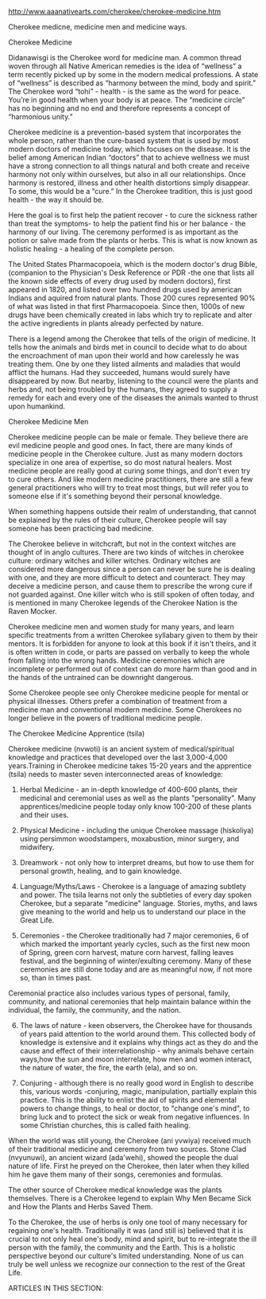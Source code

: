 http://www.aaanativearts.com/cherokee/cherokee-medicine.htm

Cherokee medicne, medicine men and medicine ways.

Cherokee Medicine

Didanawisgi is the Cherokee word for medicine man. A common thread woven through all Native American remedies is the idea of “wellness” a term recently picked up by some in the modern medical professions. A state of “wellness” is described as “harmony between the mind, body and spirit.” The Cherokee word “tohi” - health - is the same as the word for peace. You’re in good health when your body is at peace. The “medicine circle” has no beginning and no end and therefore represents a concept of “harmonious unity.”

Cherokee medicine is a prevention-based system that incorporates the whole person, rather than the cure-based system that is used by most modern doctors of medicine today, which focuses on the disease. It is the belief among American Indian “doctors” that to achieve wellness we must have a strong connection to all things natural and both create and receive harmony not only within ourselves, but also in all our relationships. Once harmony is restored, illness and other health distortions simply disappear. To some, this would be a “cure.” In the Cherokee tradition, this is just good health - the way it should be. 

Here the goal is to first help the patient recover - to cure the sickness rather than treat the symptoms- to help the patient find his or her balance - the harmony of our living. The ceremony performed is as important as the potion or salve made from the plants or herbs. This is what is now known as holistic healing - a healing of the complete person.

The United States Pharmacopoeia, which is the modern doctor's drug Bible, (companion to the Physician's Desk Reference or PDR -the one that lists all the known side effects of every drug used by modern doctors), first appeared in 1820, and listed over two hundred drugs used by american Indians and aquired from natural plants. Those 200 cures represented 90% of what was listed in that first Pharmacopoeia. Since then, 1000s of new drugs have been chemically created in labs which try to replicate and alter the active ingredients in plants already perfected by nature.

There is a legend among the Cherokee that tells of the origin of medicine. It tells how the animals and birds met in council to decide what to do about the encroachment of man upon their world and how carelessly he was treating them. One by one they listed ailments and maladies that would afflict the humans. Had they succeeded, humans would surely have disappeared by now. But nearby, listening to the council were the plants and herbs and, not being troubled by the humans, they agreed to supply a remedy for each and every one of the diseases the animals wanted to thrust upon humankind.

Cherokee Medicine Men

Cherokee medicine people can be male or female. They believe there are evil medicine people and good ones. In fact, there are many kinds of medicine people in the Cherokee culture. Just as many modern doctors specialize in one area of expertise, so do most natural healers. Most medicine people are really good at curing some things, and don't even try to cure others. And like modern medicine practitioners, there are still a few general practitioners who will try to treat most things, but will refer you to someone else if it's something beyond their personal knowledge.

When something happens outside their realm of understanding, that cannot be explained by the rules of their culture, Cherokee people will say someone has been practicing bad medicine. 

The Cherokee believe in witchcraft, but not in the context witches are thought of in anglo cultures. There are two kinds of witches in cherokee culture: ordinary witches and killer witches. Ordinary witches are considered more dangerous since a person can never be sure he is dealing with one, and they are more difficult to detect and counteract. They may deceive a medicine person, and cause them to prescribe the wrong cure if not guarded against. One killer witch who is still spoken of often today, and is mentioned in many Cherokee legends of the Cherokee Nation is the Raven Mocker. 

Cherokee medicine men and women study for many years, and learn specific treatments from a written Cherokee syllabary given to them by their mentors. It is forbidden for anyone to look at this book if it isn't theirs, and it is often written in code, or parts are passed on verbally to keep the whole from falling into the wrong hands. Medicine ceremonies which are incomplete or performed out of context can do more harm than good and in the hands of the untrained can be downright dangerous.

Some Cherokee people see only Cherokee medicine people for mental or physical illnesses. Others prefer a combination of treatment from a medicine man and conventional modern medicine. Some Cherokees no longer believe in the powers of traditional medicine people.

The Cherokee Medicine Apprentice (tsila)

Cherokee medicine (nvwoti) is an ancient system of medical/spiritual knowledge and practices that developed over the last 3,000-4,000 years.Training in Cherokee medicine takes 15-20 years and the apprentice (tsila) needs to master seven interconnected areas of knowledge:

1. Herbal Medicine - an in-depth knowledge of 400-600 plants, their medicinal and ceremonial uses as well as the plants "personality". Many apprentices/medicine people today only know 100-200 of these plants and their uses.

2. Physical Medicine - including the unique Cherokee massage (hiskoliya) using persimmon woodstampers, moxabustion, minor surgery, and midwifery.

3. Dreamwork - not only how to interpret dreams, but how to use them for personal growth, healing, and to gain knowledge.

4. Language/Myths/Laws - Cherokee is a language of amazing subtlety and power. The tsila learns not only the subtleties of every day spoken Cherokee, but a separate "medicine" language. Stories, myths, and laws give meaning to the world and help us to understand our place in the Great Life.

5. Ceremonies - the Cherokee traditionally had 7 major ceremonies, 6 of which marked the important yearly cycles, such as the first new moon of Spring, green corn harvest, mature corn harvest, falling leaves festival, and the beginning of winter/exulting ceremony. Many of these ceremonies are still done today and are as meaningful now, if not more so, than in times past. 

Ceremonial practice also includes various types of personal, family, community, and national ceremonies that help maintain balance within the individual, the family, the community, and the nation.

6. The laws of nature - keen observers, the Cherokee have for thousands of years paid attention to the world around them. This collected body of knowledge is extensive and it explains why things act as they do and the cause and effect of their interrelationship - why animals behave certain ways,how the sun and moon interrelate, how men and women interact, the nature of water, the fire, the earth (ela), and so on. 

7. Conjuring - although there is no really good word in English to describe this, various words -conjuring, magic, manipulation, partially explain this practice. This is the ability to enlist the aid of spirits and elemental powers to change things, to heal or doctor, to "change one's mind", to bring luck and to protect the sick or weak from negative influences. In some Christian churches, this is called faith healing.

When the world was still young, the Cherokee (ani yvwiya) received much of their traditional medicine and ceremony from two sources. Stone Clad (nvyunuwi), an ancient wizard (ada'wehi), showed the people the dual nature of life. First he preyed on the Cherokee, then later when they killed him he gave them many of their songs, ceremonies and formulas. 

The other source of Cherokee medical knowledge was the plants themselves. There is a Cherokee legend to explain Why Men Became Sick and How the Plants and Herbs Saved Them.

To the Cherokee, the use of herbs is only one tool of many necessary for regaining one's health. Traditionally it was (and still is) believed that it is crucial to not only heal one's body, mind and spirit, but to re-integrate the ill person with the family, the community and the Earth. This is a holistic perspective beyond our culture's limited understanding. None of us can truly be well unless we recognize our connection to the rest of the Great Life. 

ARTICLES IN THIS SECTION:
